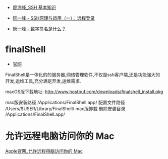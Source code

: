 * [廖海峰_SSH 基本知识](https://wangdoc.com/ssh/basic)

* [阮一峰 - SSH原理与运用（一）：远程登录](https://www.ruanyifeng.com/blog/2011/12/ssh_remote_login.html)

* [阮一峰 - 数字签名是什么？](https://www.ruanyifeng.com/blog/2011/08/what_is_a_digital_signature.html)



# finalShell

* [官网](http://www.hostbuf.com/t/988.html)

FinalShell是一体化的的服务器,网络管理软件,不仅是ssh客户端,还是功能强大的开发,运维工具,充分满足开发,运维需求.

macOS版下载地址:
http://www.hostbuf.com/downloads/finalshell_install.pkg

mac版安装路径 /Applications/FinalShell.app/
配置文件路径 /Users/$USER/Library/FinalShell/
mac版卸载
删除安装目录 /Applications/FinalShell.app/



# 允许远程电脑访问你的 Mac

[Apple官网_允许远程电脑访问你的 Mac](https://support.apple.com/zh-cn/guide/mac-help/mchlp1066/mac)
